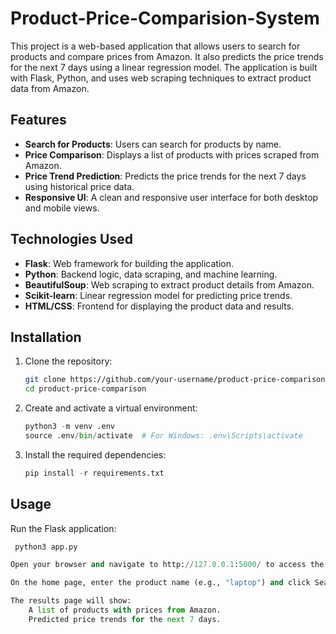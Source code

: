 # Product-Price-Comparision-System

This project is a web-based application that allows users to search for products and compare prices from Amazon. It also predicts the price trends for the next 7 days using a linear regression model. The application is built with Flask, Python, and uses web scraping techniques to extract product data from Amazon.

## Features

- **Search for Products**: Users can search for products by name.
- **Price Comparison**: Displays a list of products with prices scraped from Amazon.
- **Price Trend Prediction**: Predicts the price trends for the next 7 days using historical price data.
- **Responsive UI**: A clean and responsive user interface for both desktop and mobile views.

## Technologies Used

- **Flask**: Web framework for building the application.
- **Python**: Backend logic, data scraping, and machine learning.
- **BeautifulSoup**: Web scraping to extract product details from Amazon.
- **Scikit-learn**: Linear regression model for predicting price trends.
- **HTML/CSS**: Frontend for displaying the product data and results.

## Installation

1. Clone the repository:

   ```bash
   git clone https://github.com/your-username/product-price-comparison.git
   cd product-price-comparison

2. Create and activate a virtual environment:
    ```python
    python3 -m venv .env
    source .env/bin/activate  # For Windows: .env\Scripts\activate

3. Install the required dependencies:
    ```python
    pip install -r requirements.txt

## Usage

Run the Flask application:
   ```python
    python3 app.py

Open your browser and navigate to http://127.0.0.1:5000/ to access the application.

On the home page, enter the product name (e.g., "laptop") and click Search.

The results page will show:
       A list of products with prices from Amazon.
       Predicted price trends for the next 7 days.